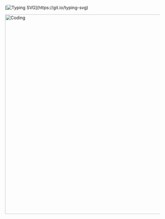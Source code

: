[![Typing SVG](https://readme-typing-svg.demolab.com/?lines=Hello+There+!!!+I'm+Mohamad+Beigi;I'm+A+Java+Developer+.)](https://git.io/typing-svg)

<img align="justify" alt="Coding" width="650" src="https://github.com/mohamadMehdiBeigi/mohamadMehdiBeigi/blob/main/image-asset.gif">
